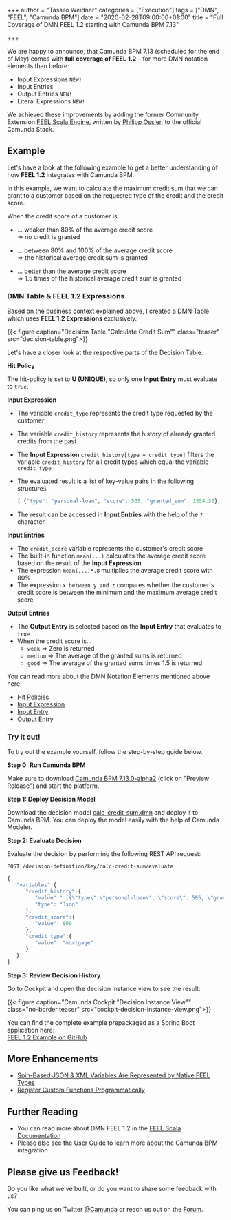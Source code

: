 +++
author = "Tassilo Weidner"
categories = ["Execution"]
tags = ["DMN", "FEEL", "Camunda BPM"]
date = "2020-02-28T09:00:00+01:00"
title = "Full Coverage of DMN FEEL 1.2 starting with Camunda BPM 7.13"

+++

We are happy to announce, that Camunda BPM 7.13 (scheduled for the end of May) comes with **full
coverage of FEEL 1.2** – for more DMN notation elements than before:

* Input Expressions `NEW!`
* Input Entries
* Output Entries `NEW!`
* Literal Expressions `NEW!`

We achieved these improvements by adding the former Community Extension [FEEL Scala Engine],
written by [Philipp Ossler], to the official Camunda Stack. 

<!--more-->

## Example

Let's have a look at the following example to get a better understanding of how **FEEL 1.2** integrates 
with Camunda BPM.

In this example, we want to calculate the maximum credit sum that we can grant to a customer based 
on the requested type of the credit and the credit score. 

When the credit score of a customer is…

* ... weaker than 80% of the average credit score\
=> no credit is granted

* ... between 80% and 100% of the average credit score\
=> the historical average credit sum is granted

* ... better than the average credit score\
=> 1.5 times of the historical average credit sum is granted

### DMN Table & FEEL 1.2 Expressions

Based on the business context explained above, I created a DMN Table which uses **FEEL 1.2 
Expressions** exclusively.

{{< figure caption="Decision Table \"Calculate Credit Sum\"" class="teaser" src="decision-table.png">}}

Let's have a closer look at the respective parts of the Decision Table.

**Hit Policy**

The hit-policy is set to **U (UNIQUE)**, so only one **Input Entry** must evaluate to `true`.

**Input Expression**

* The variable `credit_type` represents the credit type requested by the customer
* The variable `credit_history` represents the history of already granted credits from the past
* The **Input Expression** `credit_history[type = credit_type]` filters the variable `credit_history` 
for all credit types which equal the variable `credit_type`
* The evaluated result is a list of key-value pairs in the following structure:\

  ```javascript
  [ {"type": "personal-loan", "score": 505, "granted_sum": 1554.30}, ..., ... ]
  ```
* The result can be accessed in **Input Entries** with the help of the `?` character

**Input Entries**

* The `credit_score` variable represents the customer's credit score
* The built-in function `mean(...)` calculates the average credit score based on 
the result of the **Input Expression**
* The expression `mean(...)*.8` multiplies the average credit score with 80%
* The expression `x between y and z` compares whether the customer's credit score 
is between the minimum and the maximum average credit score

**Output Entries**

* The **Output Entry** is selected based on the **Input Entry** that evaluates to `true`
* When the credit score is…
  * `weak` => Zero is returned
  * `medium` => The average of the granted sums is returned
  * `good` => The average of the granted sums times 1.5 is returned

You can read more about the DMN Notation Elements mentioned above here:

* [Hit Policies]
* [Input Expression]
* [Input Entry]
* [Output Entry]

### Try it out!

To try out the example yourself, follow the step-by-step guide below.

**Step 0: Run Camunda BPM**

Make sure to download [Camunda BPM 7.13.0-alpha2][] (click on "Preview Release") and start the platform.

**Step 1: Deploy Decision Model**

Download the decision model [calc-credit-sum.dmn] and deploy it to Camunda BPM. You can 
deploy the model easily with the help of Camunda Modeler.

**Step 2: Evaluate Decision**

Evaluate the decision by performing the following REST API request:

`POST /decision-definition/key/calc-credit-sum/evaluate`
```javascript
{
   "variables":{
      "credit_history":{
         "value":" [{\"type\":\"personal-loan\", \"score\": 505, \"granted_sum\": 1554.30}, {\"type\":\"mortgage\", \"score\": 931, \"granted_sum\": 600900.43}, {\"type\":\"mortgage\", \"score\": 754, \"granted_sum\": 210000.00}, {\"type\":\"personal-loan\", \"score\": 437, \"granted_sum\": 1900.44}]",
         "type": "Json"
      },
      "credit_score":{
         "value": 800
      },
      "credit_type":{
         "value": "mortgage"
      }
   }
}
```

**Step 3: Review Decision History**

Go to Cockpit and open the decision instance view to see the result:

{{< figure caption="Camunda Cockpit \"Decision Instance View\"" class="no-border teaser" src="cockpit-decision-instance-view.png">}}

You can find the complete example prepackaged as a Spring Boot application here:\
[FEEL 1.2 Example on GitHub]

## More Enhancements

* [Spin-Based JSON & XML Variables Are Represented by Native FEEL Types](#my-link)
* [Register Custom Functions Programmatically](#my-link)

## Further Reading

* You can read more about DMN FEEL 1.2 in the [FEEL Scala Documentation]
* Please also see the [User Guide] to learn more about the Camunda BPM integration

## Please give us Feedback!

Do you like what we've built, or do you want to share some feedback with us?

You can ping us on Twitter [@Camunda] or reach us out on the [Forum].

[FEEL Scala Engine]: https://github.com/camunda/feel-scala
[Philipp Ossler]: https://github.com/saig0

[Hit Policies]: https://docs.camunda.org/manual/latest/reference/dmn11/decision-table/hit-policy/
[Input Expression]: https://docs.camunda.org/manual/7.12/reference/dmn11/decision-table/input/#input-expression
[Input Entry]: https://docs.camunda.org/manual/7.12/reference/dmn11/decision-table/rule/#input-entry-condition
[Output Entry]: https://docs.camunda.org/manual/7.12/reference/dmn11/decision-table/rule/#output-entry-conclusion

[calc-credit-sum.dmn]: https://raw.githubusercontent.com/tasso94/camunda-dmn-feel-1.2-example/master/src/main/resources/calc-credit-sum.dmn
[FEEL 1.2 Example on GitHub]: https://github.com/tasso94/camunda-dmn-feel-1.2-example

[Camunda BPM 7.13.0-alpha2]: https://camunda.com/download/
[FEEL Scala Documentation]: https://camunda.github.io/feel-scala/
[User Guide]: https://docs.camunda.org/manual/latest/user-guide/dmn-engine/feel/
[@Camunda]: https://twitter.com/camunda
[Forum]: https://forum.camunda.org/
